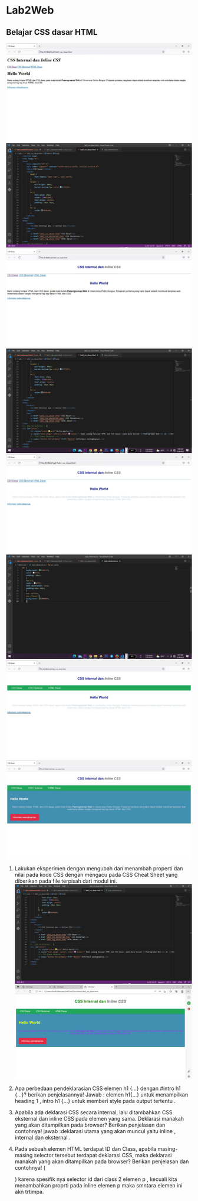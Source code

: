 # Lab2Web
## Belajar CSS dasar HTML
![Gambar](SSC1.jpeg)
![Gambar](FIX1.PNG)
![Gambar](SSC2.jpeg)
![Gambar](FIX2.PNG)
![Gambar](SSC3.jpeg)
![Gambar](FIX3.PNG)
![Gambar](SSC4.jpeg)
![Gambar](SSC5.jpeg)



1. Lakukan eksperimen dengan mengubah dan menambah properti dan nilai pada kode CSS dengan mengacu pada CSS Cheat Sheet yang diberikan pada file terpisah dari modul ini.
![Gambar](SCC1.PNG)
![Gambar](FIX4.PNG)


2. Apa perbedaan pendeklarasian CSS elemen h1 {...} dengan #intro h1 {...}? berikan penjelasannya!
   Jawab : elemen h1{...} untuk menampilkan heading 1 , intro h1 {...} untuk memberi style pada output tertentu . 

3.  Apabila ada deklarasi CSS secara internal, lalu ditambahkan CSS eksternal dan inline CSS pada elemen yang sama. Deklarasi manakah yang akan ditampilkan pada browser? Berikan penjelasan dan contohnya! jawab :deklarasi utama yang akan muncul yaitu inline , internal dan eksternal .

4. Pada sebuah elemen HTML terdapat ID dan Class, apabila masing-masing selector tersebut terdapat deklarasi CSS, maka deklarasi manakah yang akan ditampilkan pada browser? Berikan penjelasan dan contohnya! ( <p id="paragraf-1" class="text-paragraf"> )
karena spesifik nya selector id dari class 2 elemen p , kecuali kita menambahkan proprti pada inline elemen p maka smntara elemen ini akn trtimpa.
